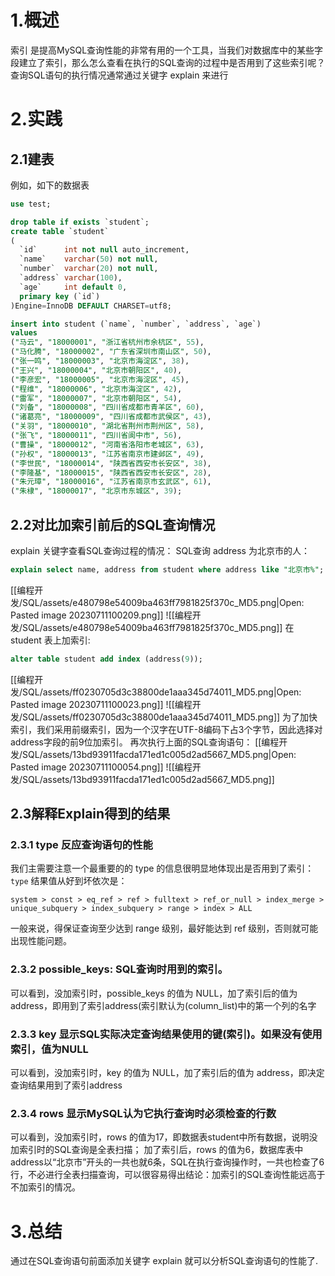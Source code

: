# 1.概述
索引 是提高MySQL查询性能的非常有用的一个工具，当我们对数据库中的某些字段建立了索引，那么怎么查看在执行的SQL查询的过程中是否用到了这些索引呢？
查询SQL语句的执行情况通常通过关键字 explain 来进行

# 2.实践

## 2.1建表
例如，如下的数据表
```sql
use test;

drop table if exists `student`;
create table `student`
(
  `id`      int not null auto_increment,
  `name`    varchar(50) not null,
  `number`  varchar(20) not null,
  `address` varchar(100),
  `age`     int default 0,
  primary key (`id`)
)Engine=InnoDB DEFAULT CHARSET=utf8;

insert into student (`name`, `number`, `address`, `age`)
values
("马云", "18000001", "浙江省杭州市余杭区", 55),
("马化腾", "18000002", "广东省深圳市南山区", 50),
("张一鸣", "18000003", "北京市海淀区", 38),
("王兴", "18000004", "北京市朝阳区", 40),
("李彦宏", "18000005", "北京市海淀区", 45),
("程维", "18000006", "北京市海淀区", 42),
("雷军", "18000007", "北京市朝阳区", 54),
("刘备", "18000008", "四川省成都市青羊区", 60),
("诸葛亮", "18000009", "四川省成都市武侯区", 43),
("关羽", "18000010", "湖北省荆州市荆州区", 58),
("张飞", "18000011", "四川省阆中市", 56),
("曹操", "18000012", "河南省洛阳市老城区", 63),
("孙权", "18000013", "江苏省南京市建邺区", 49),
("李世民", "18000014", "陕西省西安市长安区", 38),
("李隆基", "18000015", "陕西省西安市长安区", 28),
("朱元璋", "18000016", "江苏省南京市玄武区", 61),
("朱棣", "18000017", "北京市东城区", 39);
```

## 2.2对比加索引前后的SQL查询情况
explain 关键字查看SQL查询过程的情况：
SQL查询 address 为北京市的人：
```sql
explain select name, address from student where address like "北京市%";
```
[[编程开发/SQL/assets/e480798e54009ba463ff7981825f370c_MD5.png|Open: Pasted image 20230711100209.png]]
![[编程开发/SQL/assets/e480798e54009ba463ff7981825f370c_MD5.png]]
在 student 表上加索引:
```sql
alter table student add index (address(9));
```
[[编程开发/SQL/assets/ff0230705d3c38800de1aaa345d74011_MD5.png|Open: Pasted image 20230711100023.png]]
![[编程开发/SQL/assets/ff0230705d3c38800de1aaa345d74011_MD5.png]]
为了加快索引，我们采用前缀索引，因为一个汉字在UTF-8编码下占3个字节，因此选择对address字段的前9位加索引。
再次执行上面的SQL查询语句：
[[编程开发/SQL/assets/13bd93911facda171ed1c005d2ad5667_MD5.png|Open: Pasted image 20230711100054.png]]
![[编程开发/SQL/assets/13bd93911facda171ed1c005d2ad5667_MD5.png]]

## 2.3解释Explain得到的结果
### 2.3.1 type 反应查询语句的性能
我们主需要注意一个最重要的的 type 的信息很明显地体现出是否用到了索引：
`type` 结果值从好到坏依次是：

`system > const > eq_ref > ref > fulltext > ref_or_null > index_merge > unique_subquery > index_subquery > range > index > ALL`

一般来说，得保证查询至少达到 range 级别，最好能达到 ref 级别，否则就可能出现性能问题。

### 2.3.2 possible_keys: SQL查询时用到的索引。
可以看到，没加索引时，possible_keys 的值为 NULL，加了索引后的值为 address，即用到了索引address(索引默认为(column_list)中的第一个列的名字

### 2.3.3 key 显示SQL实际决定查询结果使用的键(索引)。如果没有使用索引，值为NULL
可以看到，没加索引时，key 的值为 NULL，加了索引后的值为 address，即决定查询结果用到了索引address

### 2.3.4 rows 显示MySQL认为它执行查询时必须检查的行数
可以看到，没加索引时，rows 的值为17，即数据表student中所有数据，说明没加索引时的SQL查询是全表扫描；
加了索引后，rows 的值为6，数据库表中address以“北京市”开头的一共也就6条，SQL在执行查询操作时，一共也检查了6行，不必进行全表扫描查询，可以很容易得出结论：加索引的SQL查询性能远高于不加索引的情况。

# 3.总结
通过在SQL查询语句前面添加关键字 explain 就可以分析SQL查询语句的性能了.